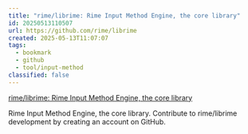 ```yaml
---
title: "rime/librime: Rime Input Method Engine, the core library"
id: 20250513110507
url: https://github.com/rime/librime
created: 2025-05-13T11:07:07
tags:
  - bookmark
  - github
  - tool/input-method
classified: false
---
```

[rime/librime: Rime Input Method Engine, the core library](https://github.com/rime/librime)

Rime Input Method Engine, the core library. Contribute to rime/librime development by creating an account on GitHub.